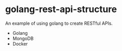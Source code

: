 # golang-rest-api-structure
An example of using golang to create RESTful APIs.
- Golang
- MongoDB
- Docker
